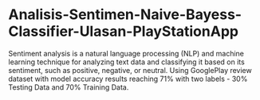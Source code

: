 # Analisis-Sentimen-Naive-Bayess-Classifier-Ulasan-PlayStationApp
Sentiment analysis is a natural language processing (NLP) and machine learning technique for analyzing text data and classifying it based on its sentiment, such as positive, negative, or neutral. Using GooglePlay review dataset with model accuracy results reaching 71% with two labels - 30% Testing Data and 70% Training Data.
